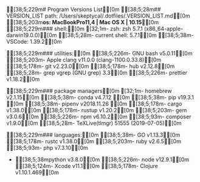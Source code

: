 [38;5;229m# Program Versions List[0m
[38;5;28m## VERSION_LIST path: /Users/skeptycal/.dotfiles/.VERSION_LIST.md[0m
[38;5;203m**os: MacBookPro11,4 | Mac OS X | 10.15**[0m
[38;5;229m### shell:[0m
[32;1m- zsh:            zsh 5.7.1 (x86_64-apple-darwin19.0.0)[0m
[38;5;28m- current shell:  5.7.1[0m
[38;5;38m- VSCode:         1.39.2[0m

[38;5;229m### utilities:[0m
[38;5;226m- GNU bash        v5.0.11[0m
[38;5;203m- Apple clang     v11.0.0 (clang-1100.0.33.8)[0m
[38;5;178m- git             v2.23.0[0m
[38;5;178m- hub             v2.12.8[0m
[38;5;28m- grep            vgrep (GNU grep) 3.3[0m
[38;5;226m- prettier        v1.18.2[0m

[38;5;229m### package managers[0m
[32;1m- homebrew        v2.1.15[0m
[38;5;38m- conda           v4.7.12 [0m
[38;5;38m- pip             v19.3.1 [0m
[38;5;38m- pipenv          v2018.11.26 [0m
[38;5;178m- cargo           v1.38.0[0m
[38;5;178m- rustup          v1.20.2[0m
[38;5;203m- gem             v3.0.6[0m
[38;5;226m- npm             v6.10.2[0m
[38;5;93m- composer        v1.9.0[0m
[38;5;28m- TeXLive(tlmgr)  51555 (2019-07-05)[0m

[38;5;229m### languages:[0m
[38;5;38m- GO              v1.13.3[0m
[38;5;178m- rustc           v1.38.0[0m
[38;5;203m- ruby            v2.6.5[0m
[38;5;93m- php             v7.3.10[0m
- [38;5;38mpython          v3.8.0[0m
[38;5;226m- node            v12.9.1[0m
[38;5;124m- Xcode           v11.1[0m
[38;5;178m- Clojure         v1.10.1.469[0m

